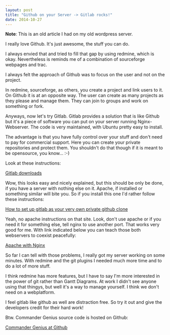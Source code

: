 ```yaml
---
layout: post
title: "Github on your Server -> Gitlab rocks!"
date: 2014-10-27
---
```


<b>Note</b>: This is an old article I had on my old wordpress server.

I really love Github. It's just awesome, the stuff you can do. 

I always envied that and tried to fill that gap by using redmine, which is okay. Nevertheless is reminds me of a combination of sourceforge webpages and trac.

I always felt the approach of Github was to focus on the user and not on the project.

In redmine, sourceforge, as others, you create a project and link users to it. On Github it is at an opposite way. The user can create as many projects as they please and manage them. They can join to groups and work on something or fork.

Anyways, now let's try Gitlab. Gitlab provides a solution that is like Github but it's a piece of software you can put on your server running Nginx-Webserver. The code is very maintained, with Ubuntu pretty easy to install.

The advantage is that you have fully control over your stuff and don't need to pay for commercial support. Here you can create your private repositories and protect them. You shouldn't do that though if it is meant to be opensource, you know... :-)

Look at these instructions:

<a href="https://about.gitlab.com/downloads/" title="https://about.gitlab.com/downloads/">Gitlab downloads</a>

Wow, this looks easy and nicely explained, but this should be only be done, if you have a server with nothing else on it. Apache, if  installed or something similar will bite you. So if you install this one I'd rather follow these instructions:

<a href="https://www.digitalocean.com/community/tutorials/how-to-set-up-gitlab-as-your-very-own-private-github-clone" title="https://www.digitalocean.com/community/tutorials/how-to-set-up-gitlab-as-your-very-own-private-github-clone">How to set up gitlab as your very own private github clone</a>

Yeah, no apache instructions on that site. Look, don't use apache or if you need it for something else, tell nginx to use another port. That works very good for me. With link indicated below you can teach those both webservers to coexist peacefully:

<a href="http://kbeezie.com/apache-with-nginx/" title="http://kbeezie.com/apache-with-nginx/">Apache with Nginx</a>

So far I can tell with those problems, I really got my server working on some minutes. With redmine and the git plugins I needed much more time and to do a lot of more stuff.

I think redmine has more features, but I have to say I'm more interested in the power of git rather than Gantt Diagrams. At work I didn't see anyone using that thingys, but well it's a way to manage yourself. I think we don't need on a webplatform.

I feel gitlab like github as well are distraction free. So try it out and give the developers credit for their hard work!

Btw. Commander Genius source code is hosted on Github:

<a href="https://github.com/gerstrong/Commander-Genius" title="https://github.com/gerstrong/Commander-Genius">Commander Genius at Github</a>
